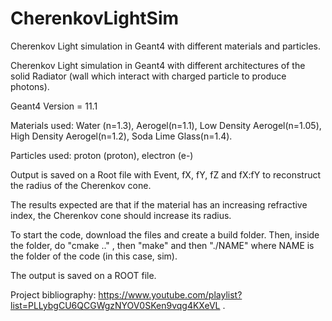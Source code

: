 # CherenkovLightSim
Cherenkov Light simulation in Geant4 with different materials and particles. 



Cherenkov Light simulation in Geant4 with different architectures of the solid Radiator (wall which interact with charged particle to produce photons).

Geant4 Version = 11.1

Materials used: Water (n=1.3), Aerogel(n=1.1), Low Density Aerogel(n=1.05), High Density Aerogel(n=1.2), Soda Lime Glass(n=1.4).

Particles used: proton (proton), electron (e-) 

Output is saved on a Root file with Event, fX, fY, fZ and fX:fY to reconstruct the radius of the Cherenkov cone. 

The results expected are that if the material has an increasing refractive index, the Cherenkov cone should increase its radius.

To start the code, download the files and create a build folder.
Then, inside the folder, do "cmake .." , then "make" and then "./NAME" where NAME is the folder of the code (in this case, sim).

The output is saved on a ROOT file. 


Project bibliography: https://www.youtube.com/playlist?list=PLLybgCU6QCGWgzNYOV0SKen9vqg4KXeVL . 
